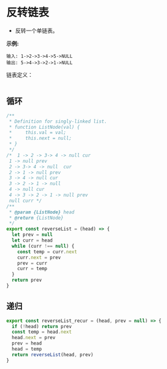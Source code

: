 # 反转链表

- 反转一个单链表。

**示例:**

```
输入: 1->2->3->4->5->NULL
输出: 5->4->3->2->1->NULL
```

链表定义：
```

```

## 循环
```javascript
/**
 * Definition for singly-linked list.
 * function ListNode(val) {
 *     this.val = val;
 *     this.next = null;
 * }
 */
/*  1 -> 2 -> 3-> 4 -> null cur
 1 -> null prev
 2 -> 3-> 4 -> null  cur
 2 -> 1 -> null prev
 3 -> 4 -> null cur
 3 -> 2 -> 1 -> null
 4 -> null cur
 4 -> 3 -> 2 -> 1 -> null prev
 null curr */
/**
 * @param {ListNode} head
 * @return {ListNode}
 */
export const reverseList = (head) => {
  let prev = null
  let curr = head
  while (curr !== null) {
    const temp = curr.next
    curr.next = prev
    prev = curr
    curr = temp
  }
  return prev
}
```

## 递归
```javascript
export const reverseList_recur = (head, prev = null) => {
  if (!head) return prev
  const temp = head.next
  head.next = prev
  prev = head
  head = temp
  return reverseList(head, prev)
}
```

<CodeTest style="margin-top: 20px;" mode="reverseList" />

<vTalk />
